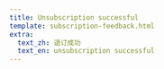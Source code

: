 ```yaml
---
title: Unsubscription successful
template: subscription-feedback.html
extra:
  text_zh: 退订成功
  text_en: unsubscription successful
---
```

